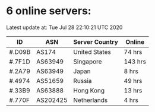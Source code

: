# 6 online servers:

Latest update at: Tue Jul 28 22:10:21 UTC 2020

| ID | ASN | Server Country | Online |
| -- | --- | -------------- | ------ |
| #.D09B | AS174 | United States | 74 hrs |
| #.7F1D | AS63949 | Singapore | 143 hrs |
| #.2A79 | AS63949 | Japan | 8 hrs |
| #.4974 | AS51659 | Russia | 49 hrs |
| #.33B9 | AS63888 | Hong Kong | 13 hrs |
| #.770F | AS202425 | Netherlands | 4 hrs |

